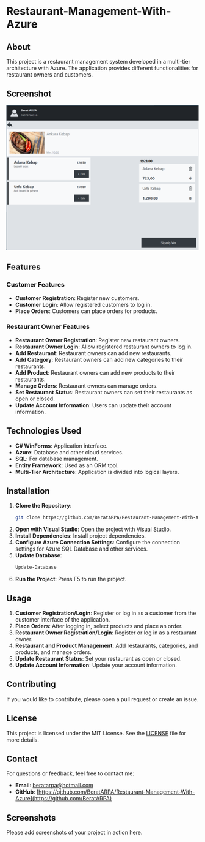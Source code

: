 # Restaurant-Management-With-Azure

## About

This project is a restaurant management system developed in a multi-tier architecture with Azure. The application provides different functionalities for restaurant owners and customers.

## Screenshot
![Interface](Screenshots/portfolio-6.jpg)

## Features

### Customer Features
- **Customer Registration**: Register new customers.
- **Customer Login**: Allow registered customers to log in.
- **Place Orders**: Customers can place orders for products.

### Restaurant Owner Features
- **Restaurant Owner Registration**: Register new restaurant owners.
- **Restaurant Owner Login**: Allow registered restaurant owners to log in.
- **Add Restaurant**: Restaurant owners can add new restaurants.
- **Add Category**: Restaurant owners can add new categories to their restaurants.
- **Add Product**: Restaurant owners can add new products to their restaurants.
- **Manage Orders**: Restaurant owners can manage orders.
- **Set Restaurant Status**: Restaurant owners can set their restaurants as open or closed.
- **Update Account Information**: Users can update their account information.

## Technologies Used
- **C# WinForms**: Application interface.
- **Azure**: Database and other cloud services.
- **SQL**: For database management.
- **Entity Framework**: Used as an ORM tool.
- **Multi-Tier Architecture**: Application is divided into logical layers.

## Installation

1. **Clone the Repository**:
    ```sh
    git clone https://github.com/BeratARPA/Restaurant-Management-With-Azure.git
    ```
2. **Open with Visual Studio**: Open the project with Visual Studio.
3. **Install Dependencies**: Install project dependencies.
4. **Configure Azure Connection Settings**: Configure the connection settings for Azure SQL Database and other services.
5. **Update Database**:
    ```sh
    Update-Database
    ```
6. **Run the Project**: Press F5 to run the project.

## Usage

1. **Customer Registration/Login**: Register or log in as a customer from the customer interface of the application.
2. **Place Orders**: After logging in, select products and place an order.
3. **Restaurant Owner Registration/Login**: Register or log in as a restaurant owner.
4. **Restaurant and Product Management**: Add restaurants, categories, and products, and manage orders.
5. **Update Restaurant Status**: Set your restaurant as open or closed.
6. **Update Account Information**: Update your account information.

## Contributing

If you would like to contribute, please open a pull request or create an issue.

## License

This project is licensed under the MIT License. See the [LICENSE](LICENSE) file for more details.

## Contact

For questions or feedback, feel free to contact me:
- **Email**: [beratarpa@hotmail.com](mailto:beratarpa@hotmail.com)
- **GitHub**: [https://github.com/BeratARPA/Restaurant-Management-With-Azure](https://github.com/BeratARPA)

## Screenshots

Please add screenshots of your project in action here.
